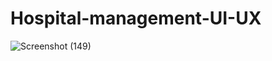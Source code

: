 # Hospital-management-UI-UX
![Screenshot (149)](https://user-images.githubusercontent.com/63461973/122365193-188f4600-cf78-11eb-8413-0e85bb88fa25.png)
